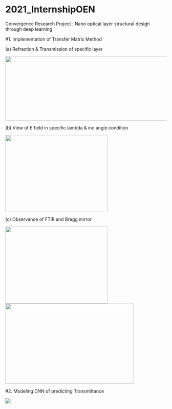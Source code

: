 # 2021_InternshipOEN
Convergence Research Project : Nano optical layer structural design through deep learning

#1. Implementation of Transfer Matrix Method

(a) Refraction & Transmission of specific layer

<img src="https://user-images.githubusercontent.com/77601144/105927563-9618ef00-6087-11eb-8b6d-f20569919e68.png" width="600" height="200">

(b) View of E field in specific lambda & inc angle condition 

<img src="https://user-images.githubusercontent.com/77601144/105927626-b8127180-6087-11eb-86d4-ba1312c26e50.gif" width="320" height="240">

(c) Observance of FTIR and Bragg mirror

<img src="https://user-images.githubusercontent.com/77601144/105927651-c3fe3380-6087-11eb-8184-b2d7f298ba77.gif" width="320" height="240"> <img src="https://user-images.githubusercontent.com/77601144/105927676-d0828c00-6087-11eb-9ced-1bfb4511671b.png" width="400" height="250">


#2. Modeling DNN of predicting Transmittance

<img src="https://user-images.githubusercontent.com/77601144/107468911-2b4dd480-6bac-11eb-8adc-7c9693b78cd1.PNG">
